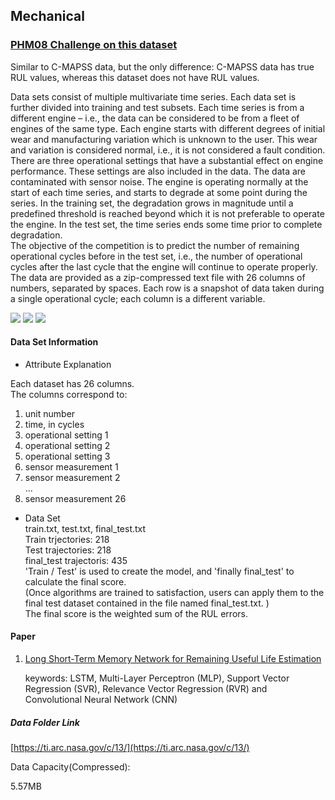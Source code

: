 ## Mechanical  
### [PHM08 Challenge on this dataset](https://ti.arc.nasa.gov/tech/dash/groups/pcoe/prognostic-data-repository/)  

Similar to C-MAPSS data, but the only difference: C-MAPSS data has true RUL values, whereas this dataset does not have RUL values.    

Data sets consist of multiple multivariate time series. Each data set is further divided into training and test subsets. Each time series is from a different engine – i.e., the data can be considered to be from a fleet of engines of the same type. Each engine starts with different degrees of initial wear and manufacturing variation which is unknown to the user. This wear and variation is considered normal, i.e., it is not considered a fault condition. There are three operational settings that have a substantial effect on engine performance. These settings are also included in the data. The data are contaminated with sensor noise.
The engine is operating normally at the start of each time series, and starts to degrade at some point during the series. In the training set, the degradation grows in magnitude until a predefined threshold is reached beyond which it is not preferable to operate the engine. In the test set, the time series ends some time prior to complete degradation.  
The objective of the competition is to predict the number of remaining operational cycles before in the test set, i.e., the number of operational cycles after the last cycle that the engine will continue to operate properly.  
The data are provided as a zip-compressed text file with 26 columns of numbers, separated by spaces. Each row is a snapshot of data taken during a single operational cycle; each column is a different variable.  

![](https://img.shields.io/badge/competition-gray.svg)
![](https://img.shields.io/badge/scoring_and_ranking-gray.svg) ![](<https://img.shields.io/badge/simulation-yes-blue.svg>)      

#### Data Set Information   

- Attribute Explanation   

Each dataset has 26 columns.   
The columns correspond to:  

1)	unit number  
2)	time, in cycles  
3)	operational setting 1  
4)	operational setting 2  
5)	operational setting 3  
6)	sensor measurement  1  
7)	sensor measurement  2  
...
26)	sensor measurement  26   


- Data Set  
  train.txt, test.txt, final_test.txt     
  Train trjectories: 218   
  Test trajectories: 218   
  final_test trajectoris: 435    
  'Train / Test' is used to create the model, and 'finally final_test' to calculate the final score.    
  (Once algorithms are trained to satisfaction, users can apply them to the final test dataset contained in the file named final_test.txt. )  
  The final score is the weighted sum of the RUL errors.       

#### Paper   

1. [Long Short-Term Memory Network for Remaining
   Useful Life Estimation](<http://www.hitachi-america.us/rd/about_us/bdl/docs/LSTM_RUL.PDF>)    

   keywords: LSTM, Multi-Layer Perceptron (MLP), Support Vector Regression (SVR), Relevance Vector Regression (RVR) and Convolutional Neural Network (CNN)    


##### Data Folder Link   
[https://ti.arc.nasa.gov/c/13/](https://ti.arc.nasa.gov/c/13/)    

 Data Capacity(Compressed):  

5.57MB  

